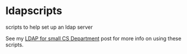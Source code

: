 # ldapscripts
scripts to help set up an ldap server

See my
[LDAP for small CS Department](https://jeffknerr.github.io/ldap/linux/debian/ubuntu/2021/04/28/ldap-for-small-department.html) post for more info on using these scripts.

